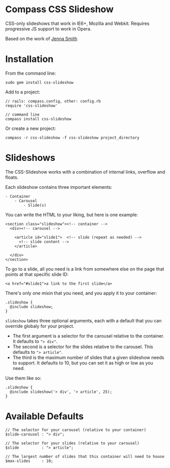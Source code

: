 Compass CSS Slideshow
=====================

CSS-only slideshows that work in IE6+, Mozilla and Webkit. 
Requires progressive JS support to work in Opera.

Based on the work of [Jenna Smith](http://growldesign.co.uk/)


Installation
============

From the command line:

    sudo gem install css-slideshow

Add to a project:
    
    // rails: compass.config, other: config.rb
    require 'css-slideshow'
    
    // command line
    compass install css-slideshow
    
Or create a new project:

    compass -r css-slideshow -f css-slideshow project_directory


Slideshows
==========

The CSS-Slideshow works with a combination of internal links, overflow and 
floats.

Each slideshow contains three important elements:

    - Container
        - Carousel
            - Slide(s)

You can write the HTML to your liking, but here is one example:

    <section class="slideshow"><!-- container -->
      <div><!-- carousel -->

        <article id="slide1">  <!-- slide (repeat as needed) -->
          <!-- slide content -->
        </article>

      </div>
    </section>

To go to a slide, all you need is a link from somewhere else on the page
that points at that specific slide ID:

    <a href="#slide1">a link to the first slide</a>

There's only one mixin that you need, and you apply it to your container: 

    .slideshow {
      @include slideshow;
    }

`slideshow` takes three optional arguments, each with a default that you can 
override globaly for your project.

* The first argument is a selector for the carousel relative to the container. 
  It defaults to `"> div"`. 
* The second is a selector for the slides relative to the carousel. This 
  defaults to `"> article"`.
* The third is the maximum number of slides that a given slideshow needs to 
  support. It defaults to 10, but you can set it as high or low as you need.

Use them like so:

    .slideshow {
      @include slideshow('> div', '> article', 25);
    }


Available Defaults
==================

    // The selector for your carousel (relative to your container)
    $slide-carousel : "> div";

    // The selector for your slides (relative to your carousel)
    $slide          : "> article";

    // The largest number of slides that this container will need to house
    $max-slides     : 10;
